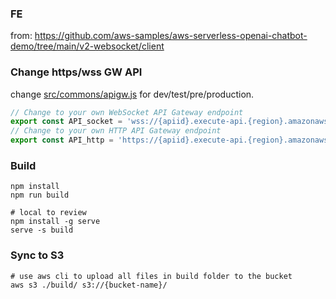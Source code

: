 ### FE
from: https://github.com/aws-samples/aws-serverless-openai-chatbot-demo/tree/main/v2-websocket/client

### Change https/wss GW API
 change [src/commons/apigw.js](src/commons/apigw.js) for dev/test/pre/production. 
 ```js
// Change to your own WebSocket API Gateway endpoint
export const API_socket = 'wss://{apiid}.execute-api.{region}.amazonaws.com/{stage}';
// Change to your own HTTP API Gateway endpoint
export const API_http = 'https://{apiid}.execute-api.{region}.amazonaws.com/{stage}';
 ```

### Build
```shell
npm install
npm run build

# local to review
npm install -g serve
serve -s build
```

### Sync to S3
```shell
# use aws cli to upload all files in build folder to the bucket
aws s3 ./build/ s3://{bucket-name}/
```

